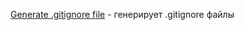 [Generate .gitignore file](https://www.toptal.com/developers/gitignore) - генерирует .gitignore файлы  
